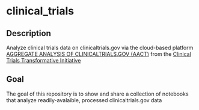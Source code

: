# clinical_trials

## Description

Analyze clinical trials data on clinicaltrials.gov via the cloud-based platform [AGGREGATE ANALYSIS OF CLINICALTRIALS.GOV (AACT)](https://aact.ctti-clinicaltrials.org/points_to_consider) from the [Clinical Trials Transformative Initiative](https://www.ctti-clinicaltrials.org/)

## Goal

The goal of this repository is to show and share a collection of notebooks that analyze readily-avalaible, processed clinicaltrials.gov data 

